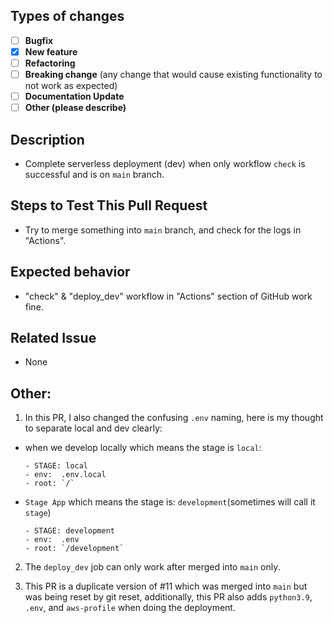 ## Types of changes

- [ ] **Bugfix**
- [x] **New feature**
- [ ] **Refactoring**
- [ ] **Breaking change** (any change that would cause existing functionality to not work as expected)
- [ ] **Documentation Update**
- [ ] **Other (please describe)**

## Description
- Complete serverless deployment (dev) when only workflow `check` is successful and is on `main` branch.

## Steps to Test This Pull Request
- Try to merge something into `main` branch, and check for the logs in "Actions".

## Expected behavior
- "check" & "deploy_dev" workflow in  "Actions" section of GitHub work fine.

## Related Issue
- None
## Other:

1. In this PR, I also changed the confusing `.env` naming, here is my thought to separate local and dev clearly:
- when we develop locally which means the stage is `local`:
    
    ```
    - STAGE: local
    - env:  .env.local
    - root: `/`
    ```
- `Stage App` which means the stage is: `development`(sometimes will call it `stage`)

    ```
    - STAGE: development
    - env:  .env
    - root: `/development`
   ```

2. The `deploy_dev` job can only work after merged into `main` only.

3. This PR is a duplicate version of #11 which was merged into `main` but was being reset by git reset, additionally, this PR also adds `python3.9`, `.env`, and `aws-profile` when doing the deployment.
